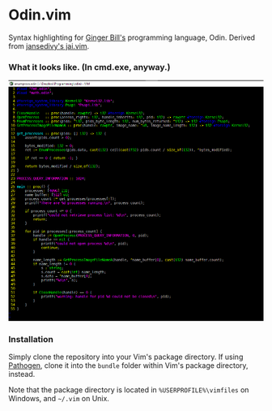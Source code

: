 # Odin.vim
Syntax highlighting for [Ginger Bill's](https://www.youtube.com/user/GingerGames) programming language, Odin.
Derived from [jansedivy's jai.vim](https://github.com/jansedivy/jai.vim).

### What it looks like. (In cmd.exe, anyway.)
![Screenshot](odin.vim.png)

### Installation

Simply clone the repository into your Vim's package directory.
If using [Pathogen](https://github.com/tpope/vim-pathogen), clone it into the `bundle` folder within Vim's package directory, instead.

Note that the package directory is located in `%USERPROFILE%\vimfiles` on Windows,
and `~/.vim` on Unix.